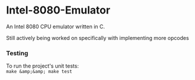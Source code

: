 # Intel-8080-Emulator
An Intel 8080 CPU emulator written in C.  
  
Still actively being worked on specifically with implementing more opcodes  
  
### Testing
To run the project's unit tests:  
`make &amp;&amp; make test`    
